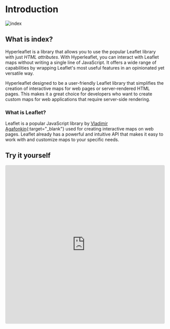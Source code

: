 # Introduction 

![index](assets/index-github-with-leaf-background.png)

## What is index?
Hyperleaflet is a library that allows you to use the popular Leaflet library with just *HTML attributes*. With Hyperleaflet, you can interact with Leaflet maps without writing a single line of JavaScript.
It offers a wide range of capabilities by wrapping Leaflet's most useful features in an opinionated yet versatile way.

Hyperleaflet designed to be a user-friendly Leaflet library that simplifies the creation of interactive maps for web pages or server-rendered HTML pages. This makes it a great choice for developers who want to create custom maps for web applications that require server-side rendering.

### What is Leaflet?

Leaflet is a popular JavaScript library by [Vladimir Agafonkin](https://agafonkin.com/){:target="_blank"} used for creating interactive maps on web pages. Leaflet already has a powerful and intuitive API that makes it easy to work with and customize maps to your specific needs. 



## Try it yourself

<iframe src="https://codesandbox.io/embed/index-ooxo0z?fontsize=14&hidenavigation=1&theme=dark&view=split&codemirror=1&hidedevtools=1&runonclick=1"
     style="width:100%; height:500px; border:0; border-radius: 4px; overflow:hidden;"
     title="index"
     sandbox="allow-forms allow-modals allow-popups allow-presentation allow-same-origin allow-scripts"     
   ></iframe>





